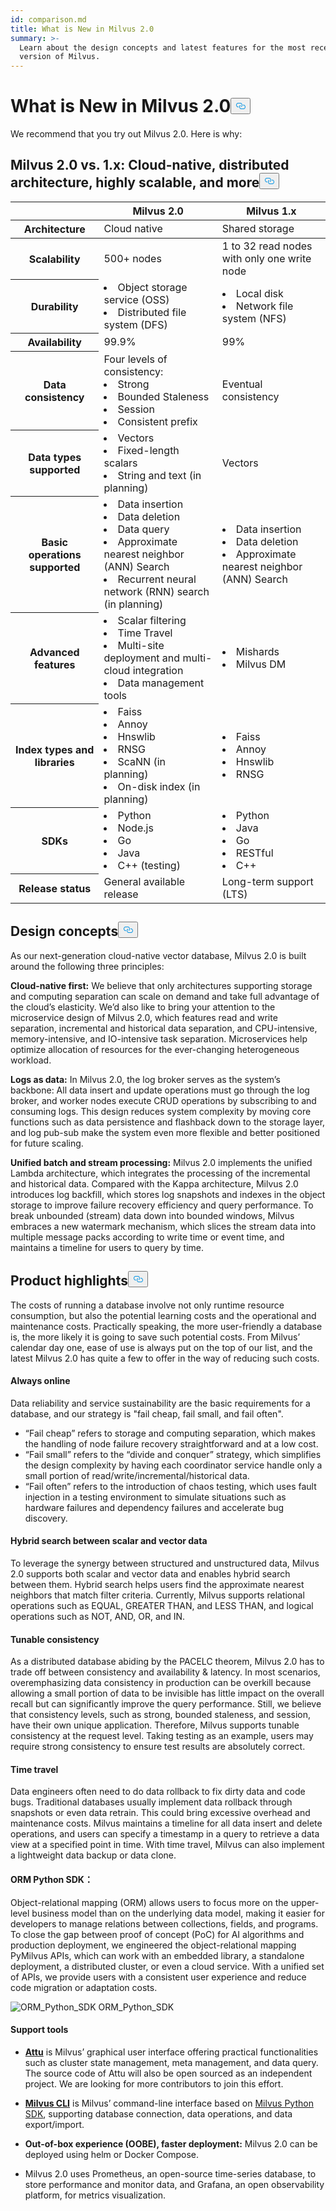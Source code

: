 ```yaml
---
id: comparison.md
title: What is New in Milvus 2.0
summary: >-
  Learn about the design concepts and latest features for the most recent
  version of Milvus.
---
```

<h1 id="What-is-New-in-Milvus-20" class="common-anchor-header">What is New in Milvus 2.0<button data-href="#What-is-New-in-Milvus-20" class="anchor-icon" translate="no">
      <svg translate="no"
        aria-hidden="true"
        focusable="false"
        height="20"
        version="1.1"
        viewBox="0 0 16 16"
        width="16"
      >
        <path
          fill="#0092E4"
          fill-rule="evenodd"
          d="M4 9h1v1H4c-1.5 0-3-1.69-3-3.5S2.55 3 4 3h4c1.45 0 3 1.69 3 3.5 0 1.41-.91 2.72-2 3.25V8.59c.58-.45 1-1.27 1-2.09C10 5.22 8.98 4 8 4H4c-.98 0-2 1.22-2 2.5S3 9 4 9zm9-3h-1v1h1c1 0 2 1.22 2 2.5S13.98 12 13 12H9c-.98 0-2-1.22-2-2.5 0-.83.42-1.64 1-2.09V6.25c-1.09.53-2 1.84-2 3.25C6 11.31 7.55 13 9 13h4c1.45 0 3-1.69 3-3.5S14.5 6 13 6z"
        ></path>
      </svg>
    </button></h1><p>We recommend that you try out Milvus 2.0. Here is why:</p>
<h2 id="Milvus-20-vs-1x-Cloud-native-distributed-architecture-highly-scalable-and-more" class="common-anchor-header">Milvus 2.0 vs. 1.x: Cloud-native, distributed architecture, highly scalable, and more<button data-href="#Milvus-20-vs-1x-Cloud-native-distributed-architecture-highly-scalable-and-more" class="anchor-icon" translate="no">
      <svg translate="no"
        aria-hidden="true"
        focusable="false"
        height="20"
        version="1.1"
        viewBox="0 0 16 16"
        width="16"
      >
        <path
          fill="#0092E4"
          fill-rule="evenodd"
          d="M4 9h1v1H4c-1.5 0-3-1.69-3-3.5S2.55 3 4 3h4c1.45 0 3 1.69 3 3.5 0 1.41-.91 2.72-2 3.25V8.59c.58-.45 1-1.27 1-2.09C10 5.22 8.98 4 8 4H4c-.98 0-2 1.22-2 2.5S3 9 4 9zm9-3h-1v1h1c1 0 2 1.22 2 2.5S13.98 12 13 12H9c-.98 0-2-1.22-2-2.5 0-.83.42-1.64 1-2.09V6.25c-1.09.53-2 1.84-2 3.25C6 11.31 7.55 13 9 13h4c1.45 0 3-1.69 3-3.5S14.5 6 13 6z"
        ></path>
      </svg>
    </button></h2><table class="comparison">
<thead>
    <tr>
        <th class="width20">&nbsp;</th>
        <th class="width40">Milvus 2.0</th>
        <th class="width40">Milvus 1.x</th>
    </tr>
</thead>
    <tr>
        <th>Architecture</th>
        <td>Cloud native</td>
        <td>Shared storage</td>
    </tr>
<tbody>
    <tr>
        <th>Scalability</th>
        <td>500+ nodes</td>
        <td>1 to 32 read nodes with only one write node</td>
    </tr>
    <tr>
        <th>Durability</th>
        <td><li>Object storage service (OSS)</li><li>Distributed file system (DFS)</li></td>
        <td><li>Local disk</li><li>Network file system (NFS)</li></td>
    </tr>
    <tr>
        <th>Availability</th>
        <td>99.9%</td>
        <td>99%</td>        
    </tr>
    <tr>
        <th>Data consistency</th>
        <td>Four levels of consistency:<li>Strong</li><li>Bounded Staleness</li><li>Session</li><li>Consistent prefix</li></td>
        <td>Eventual consistency</td>
    </tr>
    <tr>
        <th>Data types supported</th>
        <td><li>Vectors</li><li>Fixed-length scalars</li><li>String and text (in planning)</li></td>
        <td>Vectors</td>
    </tr>
    <tr>
        <th>Basic operations supported</th>
        <td><li>Data insertion</li><li>Data deletion</li><li>Data query</li><li>Approximate nearest neighbor (ANN) Search</li><li>Recurrent neural network (RNN) search (in planning)</li></td>
        <td><li>Data insertion</li><li>Data deletion</li><li>Approximate nearest neighbor (ANN) Search</li></td>
    </tr>
    <tr>
        <th>Advanced features</th>
        <td><li>Scalar filtering</li><li>Time Travel</li><li>Multi-site deployment and multi-cloud integration</li><li>Data management tools</li></td>
        <td><li>Mishards</li><li>Milvus DM</li></td>
    </tr>
    <tr>
        <th>Index types and libraries</th>
        <td><li>Faiss</li><li>Annoy</li><li>Hnswlib</li><li>RNSG</li><li>ScaNN (in planning)</li><li>On-disk index (in planning)</li></td>
        <td><li>Faiss</li><li>Annoy</li><li>Hnswlib</li><li>RNSG</li></td>
    </tr>
    <tr>
        <th>SDKs</th>
        <td><li>Python</li><li>Node.js</li><li>Go</li><li>Java</li><li>C++ (testing)</li></td>
        <td><li>Python</li><li>Java</li><li>Go</li><li>RESTful</li><li>C++</li></td>
    </tr>
    <tr>
        <th>Release status</th>
        <td>General available release</td>
        <td>Long-term support (LTS)</td>
    </tr>
</tbody>
</table>
<h2 id="Design-concepts" class="common-anchor-header">Design concepts<button data-href="#Design-concepts" class="anchor-icon" translate="no">
      <svg translate="no"
        aria-hidden="true"
        focusable="false"
        height="20"
        version="1.1"
        viewBox="0 0 16 16"
        width="16"
      >
        <path
          fill="#0092E4"
          fill-rule="evenodd"
          d="M4 9h1v1H4c-1.5 0-3-1.69-3-3.5S2.55 3 4 3h4c1.45 0 3 1.69 3 3.5 0 1.41-.91 2.72-2 3.25V8.59c.58-.45 1-1.27 1-2.09C10 5.22 8.98 4 8 4H4c-.98 0-2 1.22-2 2.5S3 9 4 9zm9-3h-1v1h1c1 0 2 1.22 2 2.5S13.98 12 13 12H9c-.98 0-2-1.22-2-2.5 0-.83.42-1.64 1-2.09V6.25c-1.09.53-2 1.84-2 3.25C6 11.31 7.55 13 9 13h4c1.45 0 3-1.69 3-3.5S14.5 6 13 6z"
        ></path>
      </svg>
    </button></h2><p>As our next-generation cloud-native vector database, Milvus 2.0 is built around the following three principles:</p>
<p><strong>Cloud-native first:</strong> We believe that only architectures supporting storage and computing separation can scale on demand and take full advantage of the cloud’s elasticity. We’d also like to bring your attention to the microservice design of Milvus 2.0, which features read and write separation, incremental and historical data separation, and CPU-intensive, memory-intensive, and IO-intensive task separation. Microservices help optimize allocation of resources for the ever-changing heterogeneous workload.</p>
<p><strong>Logs as data:</strong> In Milvus 2.0, the log broker serves as the system’s backbone: All data insert and update operations must go through the log broker, and worker nodes execute CRUD operations by subscribing to and consuming logs. This design reduces system complexity by moving core functions such as data persistence and flashback down to the storage layer, and log pub-sub make the system even more flexible and better positioned for future scaling.</p>
<p><strong>Unified batch and stream processing:</strong> Milvus 2.0 implements the unified Lambda architecture, which integrates the processing of the incremental and historical data. Compared with the Kappa architecture, Milvus 2.0 introduces log backfill, which stores log snapshots and indexes in the object storage to improve failure recovery efficiency and query performance. To break unbounded (stream) data down into bounded windows, Milvus embraces a new watermark mechanism, which slices the stream data into multiple message packs according to write time or event time, and maintains a timeline for users to query by time.</p>
<h2 id="Product-highlights" class="common-anchor-header">Product highlights<button data-href="#Product-highlights" class="anchor-icon" translate="no">
      <svg translate="no"
        aria-hidden="true"
        focusable="false"
        height="20"
        version="1.1"
        viewBox="0 0 16 16"
        width="16"
      >
        <path
          fill="#0092E4"
          fill-rule="evenodd"
          d="M4 9h1v1H4c-1.5 0-3-1.69-3-3.5S2.55 3 4 3h4c1.45 0 3 1.69 3 3.5 0 1.41-.91 2.72-2 3.25V8.59c.58-.45 1-1.27 1-2.09C10 5.22 8.98 4 8 4H4c-.98 0-2 1.22-2 2.5S3 9 4 9zm9-3h-1v1h1c1 0 2 1.22 2 2.5S13.98 12 13 12H9c-.98 0-2-1.22-2-2.5 0-.83.42-1.64 1-2.09V6.25c-1.09.53-2 1.84-2 3.25C6 11.31 7.55 13 9 13h4c1.45 0 3-1.69 3-3.5S14.5 6 13 6z"
        ></path>
      </svg>
    </button></h2><p>The costs of running a database involve not only runtime resource consumption, but also the potential learning costs and the operational and maintenance costs. Practically speaking, the more user-friendly a database is, the more likely it is going to save such potential costs. From Milvus’ calendar day one, ease of use is always put on the top of our list, and the latest Milvus 2.0 has quite a few to offer in the way of reducing such costs.</p>
<h4 id="Always-online" class="common-anchor-header">Always online</h4><p>Data reliability and service sustainability are the basic requirements for a database, and our strategy is &quot;fail cheap, fail small, and fail often&quot;.</p>
<ul>
<li>“Fail cheap” refers to storage and computing separation, which makes the handling of node failure recovery straightforward and at a low cost.</li>
<li>“Fail small” refers to the “divide and conquer” strategy, which simplifies the design complexity by having each coordinator service handle only a small portion of read/write/incremental/historical data.</li>
<li>“Fail often” refers to the introduction of chaos testing, which uses fault injection in a testing environment to simulate situations such as hardware failures and dependency failures and accelerate bug discovery.</li>
</ul>
<h4 id="Hybrid-search-between-scalar-and-vector-data" class="common-anchor-header">Hybrid search between scalar and vector data</h4><p>To leverage the synergy between structured and unstructured data, Milvus 2.0 supports both scalar and vector data and enables hybrid search between them. Hybrid search helps users find the approximate nearest neighbors that match filter criteria. Currently, Milvus supports relational operations such as EQUAL, GREATER THAN, and LESS THAN, and logical operations such as NOT, AND, OR, and IN.</p>
<h4 id="Tunable-consistency" class="common-anchor-header">Tunable consistency</h4><p>As a distributed database abiding by the PACELC theorem, Milvus 2.0 has to trade off between consistency and availability &amp; latency. In most scenarios, overemphasizing data consistency in production can be overkill because allowing a small portion of data to be invisible has little impact on the overall recall but can significantly improve the query performance. Still, we believe that consistency levels, such as strong, bounded staleness, and session, have their own unique application. Therefore, Milvus supports tunable consistency at the request level. Taking testing as an example, users may require strong consistency to ensure test results are absolutely correct.</p>
<h4 id="Time-travel" class="common-anchor-header">Time travel</h4><p>Data engineers often need to do data rollback to fix dirty data and code bugs. Traditional databases usually implement data rollback through snapshots or even data retrain. This could bring excessive overhead and maintenance costs. Milvus maintains a timeline for all data insert and delete operations, and users can specify a timestamp in a query to retrieve a data view at a specified point in time. With time travel, Milvus can also implement a lightweight data backup or data clone.</p>
<h4 id="ORM-Python-SDK" class="common-anchor-header">ORM Python SDK：</h4><p>Object-relational mapping (ORM) allows users to focus more on the upper-level business model than on the underlying data model, making it easier for developers to manage relations between collections, fields, and programs. To close the gap between proof of concept (PoC) for AI algorithms and production deployment, we engineered the object-relational mapping PyMilvus APIs, which can work with an embedded library, a standalone deployment, a distributed cluster, or even a cloud service. With a unified set of APIs, we provide users with a consistent user experience and reduce code migration or adaptation costs.</p>
<p>
  <span class="img-wrapper">
    <img translate="no" src="/docs/v2.0.x/assets/python_orm.png" alt="ORM_Python_SDK" class="doc-image" id="orm_python_sdk" />
    <span>ORM_Python_SDK</span>
  </span>
</p>
<h4 id="Support-tools" class="common-anchor-header">Support tools</h4><ul>
<li><p><a href="/docs/it/attu.md"><strong>Attu</strong></a> is Milvus’ graphical user interface offering practical functionalities such as cluster state management, meta management, and data query. The source code of Attu will also be open sourced as an independent project. We are looking for more contributors to join this effort.</p></li>
<li><p><a href="https://github.com/milvus-io/milvus_cli#overview"><strong>Milvus CLI</strong></a> is Milvus’ command-line interface based on <a href="https://github.com/milvus-io/pymilvus">Milvus Python SDK</a>, supporting database connection, data operations, and data export/import.</p></li>
<li><p><strong>Out-of-box experience (OOBE), faster deployment:</strong> Milvus 2.0 can be deployed using helm or Docker Compose.</p></li>
<li><p>Milvus 2.0 uses Prometheus, an open-source time-series database, to store performance and monitor data, and Grafana, an open observability platform, for metrics visualization.</p></li>
</ul>
